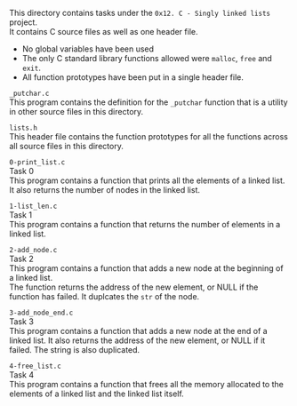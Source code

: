This directory contains tasks under the `0x12. C - Singly linked lists` project.<br>
It contains C source files as well as one header file.
- No global variables have been used
- The only C standard library functions allowed were `malloc`, `free` and `exit`.
- All function prototypes have been put in a single header file.


`_putchar.c`<br>
This program contains the definition for the `_putchar` function that is a utility in other source files in this directory.


`lists.h`<br>
This header file contains the function prototypes for all the functions across all source files in this directory.


`0-print_list.c`<br>
Task 0<br>
This program contains a function that prints all the elements of a linked list. It also returns the number of nodes in the linked list.

`1-list_len.c`<br>
Task 1<br>
This program contains a function that returns the number of elements in a linked list.

`2-add_node.c`<br>
Task 2<br>
This program contains a function that adds a new node at the beginning of a linked list.<br>
The function returns the address of the new element, or NULL if the function has failed. It duplcates the `str` of the node.

`3-add_node_end.c`<br>
Task 3<br>
This program contains a function that adds a new node at the end of a linked list. It also returns the address of the new element, or NULL if it failed.
The string is also duplicated.

`4-free_list.c`<br>
Task 4<br>
This program contains a function that frees all the memory allocated to the elements of a linked list and the linked list itself.
